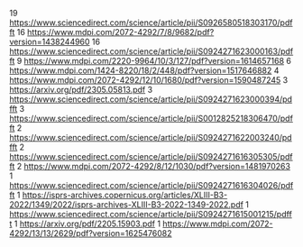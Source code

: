 19 https://www.sciencedirect.com/science/article/pii/S0926580518303170/pdfft
16 https://www.mdpi.com/2072-4292/7/8/9682/pdf?version=1438244960
16 https://www.sciencedirect.com/science/article/pii/S0924271623000163/pdfft
9 https://www.mdpi.com/2220-9964/10/3/127/pdf?version=1614657168
6 https://www.mdpi.com/1424-8220/18/2/448/pdf?version=1517646882
4 https://www.mdpi.com/2072-4292/12/10/1680/pdf?version=1590487245
3 https://arxiv.org/pdf/2305.05813.pdf
3 https://www.sciencedirect.com/science/article/pii/S0924271623000394/pdfft
3 https://www.sciencedirect.com/science/article/pii/S0012825218306470/pdfft
2 https://www.sciencedirect.com/science/article/pii/S0924271622003240/pdfft
2 https://www.sciencedirect.com/science/article/pii/S0924271616305305/pdfft
2 https://www.mdpi.com/2072-4292/8/12/1030/pdf?version=1481970263
1 https://www.sciencedirect.com/science/article/pii/S0924271616304026/pdfft
1 https://isprs-archives.copernicus.org/articles/XLIII-B3-2022/1349/2022/isprs-archives-XLIII-B3-2022-1349-2022.pdf
1 https://www.sciencedirect.com/science/article/pii/S0924271615001215/pdfft
1 https://arxiv.org/pdf/2205.15903.pdf
1 https://www.mdpi.com/2072-4292/13/13/2629/pdf?version=1625476082
